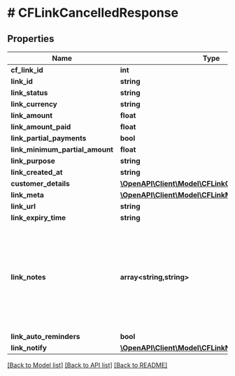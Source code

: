 # # CFLinkCancelledResponse

## Properties

Name | Type | Description | Notes
------------ | ------------- | ------------- | -------------
**cf_link_id** | **int** |  | [optional]
**link_id** | **string** |  | [optional]
**link_status** | **string** |  | [optional]
**link_currency** | **string** |  | [optional]
**link_amount** | **float** |  | [optional]
**link_amount_paid** | **float** |  | [optional]
**link_partial_payments** | **bool** |  | [optional]
**link_minimum_partial_amount** | **float** |  | [optional]
**link_purpose** | **string** |  | [optional]
**link_created_at** | **string** |  | [optional]
**customer_details** | [**\OpenAPI\Client\Model\CFLinkCustomerDetailsEntity**](CFLinkCustomerDetailsEntity.md) |  | [optional]
**link_meta** | [**\OpenAPI\Client\Model\CFLinkMetaEntity**](CFLinkMetaEntity.md) |  | [optional]
**link_url** | **string** |  | [optional]
**link_expiry_time** | **string** |  | [optional]
**link_notes** | **array<string,string>** | Key-value pair that can be used to store additional information about the entity. Maximum 5 key-value pairs | [optional]
**link_auto_reminders** | **bool** |  | [optional]
**link_notify** | [**\OpenAPI\Client\Model\CFLinkNotifyEntity**](CFLinkNotifyEntity.md) |  | [optional]

[[Back to Model list]](../../README.md#models) [[Back to API list]](../../README.md#endpoints) [[Back to README]](../../README.md)
